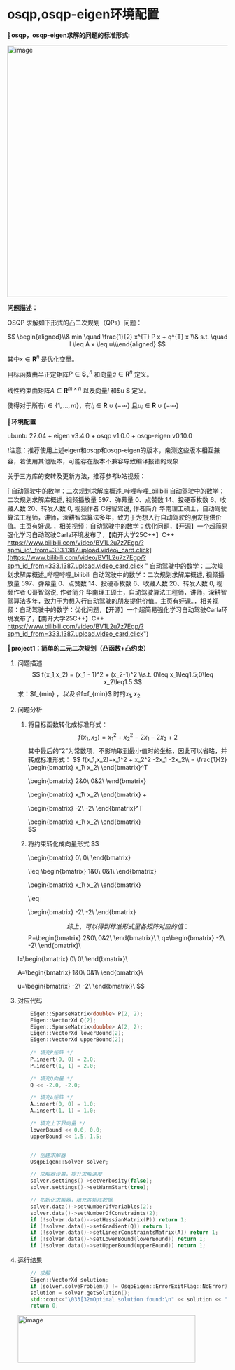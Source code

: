 # osqp,osqp-eigen环境配置

📏**osqp，osqp-eigen求解的问题的标准形式:**

<img width="1486" height="574" alt="image" src="https://github.com/user-attachments/assets/26fa458c-b9b4-4e70-aac1-ab025f3e09b6" />


**问题描述：**

OSQP 求解如下形式的凸二次规划（QPs）问题：

$$
\begin{aligned}\\& min \quad \frac{1}{2} x^{T} P x + q^{T} x \\& s.t. \quad l \leq A x \leq u\\\end{aligned}
$$

其中$x\in\mathbf{R}^{n}$ 是优化变量。

目标函数由半正定矩阵$P \in \mathbf{S}^{n}_{+}$ 和向量$q\in\mathbf{R}^{n}$ 定义。

线性约束由矩阵$A \in \mathbf{R}^{m \times n}$ 以及向量$l$ 和$u
 $ 定义。

使得对于所有$i \in \{1, \ldots, m\}$，有$l_{i} \in \mathbf{R} \cup\{-\infty\}$ 且$u_{i} \in \mathbf{R} \cup\{-\infty\}$

🔧**环境配置**

ubuntu 22.04 + eigen v3.4.0 + osqp v1.0.0 + osqp-eigen v0.10.0

❗注意：推荐使用上述eigen和osqp和osqp-eigen的版本，亲测这些版本相互兼容，若使用其他版本，可能存在版本不兼容导致编译报错的现象

关于三方库的安转及更新方法，推荐参考b站视频：

[ 自动驾驶中的数学：二次规划求解库概述\_哔哩哔哩\_bilibili 自动驾驶中的数学：二次规划求解库概述, 视频播放量 597、弹幕量 0、点赞数 14、投硬币枚数 6、收藏人数 20、转发人数 0, 视频作者 C哥智驾说, 作者简介 华南理工硕士，自动驾驶算法工程师，讲师，深耕智驾算法多年，致力于为想入行自动驾驶的朋友提供价值。主页有好课。，相关视频：自动驾驶中的数学：优化问题，【开源】一个超简易强化学习自动驾驶Carla环境发布了，【南开大学25C++】C++ https://www.bilibili.com/video/BV1L2u7z7Egp/?spm\_id\_from=333.1387.upload.video\_card.click](https://www.bilibili.com/video/BV1L2u7z7Egp/?spm_id_from=333.1387.upload.video_card.click " 自动驾驶中的数学：二次规划求解库概述_哔哩哔哩_bilibili 自动驾驶中的数学：二次规划求解库概述, 视频播放量 597、弹幕量 0、点赞数 14、投硬币枚数 6、收藏人数 20、转发人数 0, 视频作者 C哥智驾说, 作者简介 华南理工硕士，自动驾驶算法工程师，讲师，深耕智驾算法多年，致力于为想入行自动驾驶的朋友提供价值。主页有好课。，相关视频：自动驾驶中的数学：优化问题，【开源】一个超简易强化学习自动驾驶Carla环境发布了，【南开大学25C++】C++ https://www.bilibili.com/video/BV1L2u7z7Egp/?spm_id_from=333.1387.upload.video_card.click")

📌**project1：简单的二元二次规划（凸函数+凸约束）**

1. 问题描述
   $$
   f(x_1,x_2) = (x_1 - 1)^2 + (x_2-1)^2 \\s.t. 0\leq x_1\leq1.5;0\leq x_2\leq1.5
   $$
   求：$f_{min}
    $，以及令$f=f_{min}$ 时的$x_1,x_2$
2. 问题分析
   1. 将目标函数转化成标准形式：
      $$
      f(x_1,x_2)=x_1^2 + x_2^2 -2x_1 -2x_2+2
      $$
      其中最后的“2”为常数项，不影响取到最小值时的坐标，因此可以省略，并转成标准形式：
      $$
      f(x_1,x_2)=x_1^2 + x_2^2 -2x_1 -2x_2\\\\
      = \frac{1}{2}
      \begin{bmatrix} x_1\\
      x_2\\
      \end{bmatrix}^T

      \begin{bmatrix} 2&0\\
      0&2\\
      \end{bmatrix}

      \begin{bmatrix} x_1\\
      x_2\\
      \end{bmatrix} + 

      \begin{bmatrix} -2\\
      -2\\
      \end{bmatrix}^T


      \begin{bmatrix} x_1\\
      x_2\\
      \end{bmatrix}  
      $$
   2. 将约束转化成向量形式
      $$

      \begin{bmatrix} 0\\
      0\\
      \end{bmatrix}

      \leq
      \begin{bmatrix} 1&0\\
      0&1\\
      \end{bmatrix}

      \begin{bmatrix} x_1\\
      x_2\\
      \end{bmatrix} 

      \leq

      \begin{bmatrix} -2\\
      -2\\
      \end{bmatrix}
         
      $$
   综上，可以得到标准形式里各矩阵对应的值：
   $$
   P=\begin{bmatrix} 2&0\\
   0&2\\
   \end{bmatrix}\\
   \\
   q=\begin{bmatrix} -2\\
   -2\\
   \end{bmatrix}\\

   l=\begin{bmatrix} 0\\
   0\\
   \end{bmatrix}\\

   A=\begin{bmatrix} 1&0\\
   0&1\\
   \end{bmatrix}\\

   u=\begin{bmatrix} -2\\
   -2\\
   \end{bmatrix}\\ 
   $$
3. 对应代码
   ```c++ 
       Eigen::SparseMatrix<double> P(2, 2);
       Eigen::VectorXd Q(2);
       Eigen::SparseMatrix<double> A(2, 2);
       Eigen::VectorXd lowerBound(2);
       Eigen::VectorXd upperBound(2);
       
       /* 填充P矩阵 */
       P.insert(0, 0) = 2.0;
       P.insert(1, 1) = 2.0;

       /* 填充Q向量 */
       Q << -2.0, -2.0;

       /* 填充A矩阵 */
       A.insert(0, 0) = 1.0;
       A.insert(1, 1) = 1.0;

       /* 填充上下界向量 */
       lowerBound << 0.0, 0.0;
       upperBound << 1.5, 1.5;


       // 创建求解器
       OsqpEigen::Solver solver;

       // 求解器设置，提升求解速度
       solver.settings()->setVerbosity(false);
       solver.settings()->setWarmStart(true);

       // 初始化求解器，填充各矩阵数据
       solver.data()->setNumberOfVariables(2);
       solver.data()->setNumberOfConstraints(2);
       if (!solver.data()->setHessianMatrix(P)) return 1;
       if (!solver.data()->setGradient(Q)) return 1;
       if (!solver.data()->setLinearConstraintsMatrix(A)) return 1;
       if (!solver.data()->setLowerBound(lowerBound)) return 1;
       if (!solver.data()->setUpperBound(upperBound)) return 1;
   ```

4. 运行结果
   ```c++ title="求解器的调用"
       // 求解
       Eigen::VectorXd solution;
       if (solver.solveProblem() != OsqpEigen::ErrorExitFlag::NoError) return 1;
       solution = solver.getSolution();
       std::cout<<"\033[32mOptimal solution found:\n" << solution << "\033[0m\n";
       return 0;
   ```

   <img width="406" height="108" alt="image" src="https://github.com/user-attachments/assets/b77f53be-82b9-4dbd-9b1c-0c10e5adcd40" />
